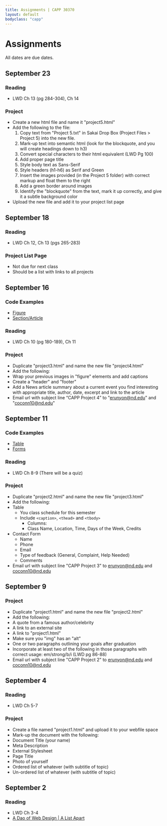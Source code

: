 ```yaml
---
title: Assignments | CAPP 30370
layout: default
bodyclass: "capp"
---
```

# Assignments

All dates are due dates.

## September 23
### Reading
- LWD Ch 13 (pg 284-304), Ch 14

### Project
- Create a new html file and name it "project5.html"
- Add the following to the file:
  1. Copy text from "Project 5.txt" in Sakai Drop Box (Project Files > Project 5) into the new file.
    1. Mark-up text into semantic html (look for the blockquote, and you will create headings down to h3)
    2. Convert special characters to their html equivalent (LWD Pg 100)
  2. Add proper page title
  3. Style body text as Sans-Serif
  4. Style headers (h1-h6) as Serif and Green
  5. Insert the images provided (in the Project 5 folder) with correct markup and float them to the right
  6. Add a green border around images
  7. Identify the "blockquote" from the text, mark it up correctly, and give it a subtle background color
- Upload the new file and add it to your project list page

## September 18
### Reading
- LWD Ch 12, Ch 13 (pgs 265-283)

### Project List Page
- Not due for next class
- Should be a list with links to all projects

## September 16

### Code Examples
- [Figure](http://codepen.io/erunyon/pen/58a00579205fc6868b33741b5756fa70)
- [Section/Article](http://codepen.io/erunyon/pen/a58f3357bafe85494ca64363b7eab88a)

### Reading
- LWD Ch 10 (pg 180-189), Ch 11

### Project
- Duplicate "project3.html" and name the new file "project4.html"
- Add the following:
- Wrap your previous images in "figure" elements and add captions
- Create a "header" and "footer"
- Add a News article summary about a current event you find interesting with appropriate title, author, date, excerpt and link to the article
- Email url with subject line “CAPP Project 4” to "erunyon@nd.edu" and "coconn10@nd.edu"

## September 11

### Code Examples
- [Table](http://codepen.io/erunyon/pen/65566a3512ea82a2e806c9fddd68c896)
- [Forms](http://codepen.io/erunyon/pen/b631b690fb381229badcc384e0e79b28)

### Reading
- LWD Ch 8-9 (There will be a quiz)

### Project
- Duplicate "project2.html" and name the new file "project3.html"
- Add the following:
- Table
  - You class schedule for this semester
  - Include `<caption>`, `<thead>` and `<tbody>`
    - Columns:
    - Class Name, Location, Time, Days of the Week, Credits
- Contact Form
  - Name
  - Phone
  - Email
  - Type of feedback (General, Complaint, Help Needed)
  - Comments
- Email url with subject line "CAPP Project 3" to erunyon@nd.edu and coconn10@nd.edu

## September 9
### Project
- Duplicate "project1.html" and name the new file "project2.html"
- Add the following:
- A quote from a famous author/celebrity
- A link to an external site
- A link to "project1.html"
- Make sure you "img" has an "alt"
- One or two paragraphs outlining your goals after graduation
- Incorporate at least two of the following in those paragraphs with correct usage: em/strong/b/i (LWD pg 86-88)
- Email url with subject line "CAPP Project 2" to erunyon@nd.edu and coconn10@nd.edu

## September 4
### Reading
- LWD Ch 5-7

### Project
- Create a file named "project1.html" and upload it to your webfile space
- Mark-up the document with the following:
- Document Title (your name)
- Meta Description
- External Stylesheet
- Page Title
- Photo of yourself
- Ordered list of whatever (with subtitle of topic)
- Un-ordered list of whatever (with subtitle of topic)

## September 2

### Reading
- LWD Ch 3-4
- [A Dao of Web Design | A List Apart](http://alistapart.com/article/dao)
